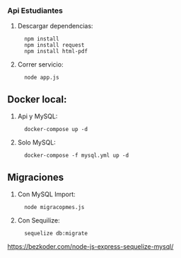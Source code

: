 ### Api Estudiantes


1. Descargar dependencias:

         npm install
         npm install request
         npm install html-pdf

2. Correr servicio:

         node app.js

## Docker local:

1. Api y MySQL:

         docker-compose up -d

2. Solo MySQL:

         docker-compose -f mysql.yml up -d


## Migraciones 

1. Con MySQL Import:

         node migracopmes.js

1. Con Sequilize:

         sequelize db:migrate

https://bezkoder.com/node-js-express-sequelize-mysql/         